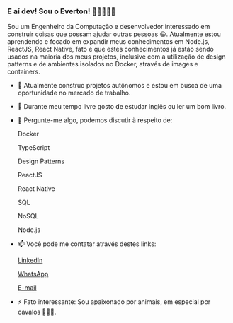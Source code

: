 ### E aí dev! Sou o Everton! 👋🏻👨🏻‍💻

Sou um Engenheiro da Computação e desenvolvedor interessado em construir coisas que possam ajudar outras pessoas 😀. Atualmente estou aprendendo e focado em expandir meus conhecimentos em Node.js, ReactJS, React Native, fato é que estes conhecimentos já estão sendo usados na maioria dos meus projetos, inclusive com a utilização de design patterns e de ambientes isolados no Docker, através de images e containers.

- 🔭 Atualmente construo projetos autônomos e estou em busca de uma oportunidade no mercado de trabalho.

- 🌱 Durante meu tempo livre gosto de estudar inglês ou ler um bom livro.

- 💬 Pergunte-me algo, podemos discutir à respeito de:

  Docker
      
  TypeScript
    
  Design Patterns
      
  ReactJS
      
  React Native
      
  SQL
      
  NoSQL
      
  Node.js
    
- 📫 Você pode me contatar através destes links: 

  [LinkedIn](https://www.linkedin.com/in/evertonmadeira/)
  
  [WhatsApp](https://whats.link/evertonmbf)
  
  [E-mail](everton.comp@gmail.com)

- ⚡ Fato interessante: Sou apaixonado por animais, em especial por cavalos 🐴😍😂.
